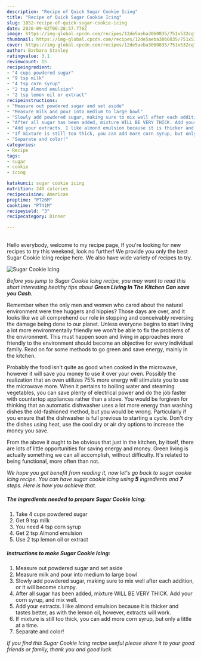 ```yaml
---
description: "Recipe of Quick Sugar Cookie Icing"
title: "Recipe of Quick Sugar Cookie Icing"
slug: 1852-recipe-of-quick-sugar-cookie-icing
date: 2020-09-02T06:28:57.776Z
image: https://img-global.cpcdn.com/recipes/12de5aeba3060835/751x532cq70/sugar-cookie-icing-recipe-main-photo.jpg
thumbnail: https://img-global.cpcdn.com/recipes/12de5aeba3060835/751x532cq70/sugar-cookie-icing-recipe-main-photo.jpg
cover: https://img-global.cpcdn.com/recipes/12de5aeba3060835/751x532cq70/sugar-cookie-icing-recipe-main-photo.jpg
author: Barbara Stanley
ratingvalue: 3.1
reviewcount: 15
recipeingredient:
- "4 cups powdered sugar"
- "9 tsp milk"
- "4 tsp corn syrup"
- "2 tsp Almond emulsion"
- "2 tsp lemon oil or extract"
recipeinstructions:
- "Measure out powdered sugar and set aside"
- "Measure milk and pour into medium to large bowl"
- "Slowly add powdered sugar, making sure to mix well after each addition, or it will become clumpy."
- "After all sugar has been added, mixture WILL BE VERY THICK. Add your corn syrup, and mix well."
- "Add your extracts. I like almond emulsion because it is thicker and tastes better, as with the lemon oil, however, extracts will work."
- "If mixture is still too thick, you can add more corn syrup, but only a little at a time."
- "Separate and color!"
categories:
- Recipe
tags:
- sugar
- cookie
- icing

katakunci: sugar cookie icing 
nutrition: 240 calories
recipecuisine: American
preptime: "PT26M"
cooktime: "PT41M"
recipeyield: "3"
recipecategory: Dinner

---
```

<br>
Hello everybody, welcome to my recipe page, If you're looking for new recipes to try this weekend, look no further! We provide you only the best Sugar Cookie Icing recipe here. We also have wide variety of recipes to try.
<br>


![Sugar Cookie Icing](https://img-global.cpcdn.com/recipes/12de5aeba3060835/751x532cq70/sugar-cookie-icing-recipe-main-photo.jpg)

<i>Before you jump to Sugar Cookie Icing recipe, you may want to read this short interesting healthy tips about 
<strong>Green Living In The Kitchen Can save you Cash</strong>.</i>
</br>

Remember when the only men and women who cared about the natural environment were tree huggers and hippies? Those days are over, and it looks like we all comprehend our role in stopping and conceivably reversing the damage being done to our planet. Unless everyone begins to start living a lot more environmentally friendly we won't be able to fix the problems of the environment. This must happen soon and living in approaches more friendly to the environment should become an objective for every individual family. Read on for some methods to go green and save energy, mainly in the kitchen.

Probably the food isn't quite as good when cooked in the microwave, however it will save you money to use it over your oven. Possibly the realization that an oven utilizes 75% more energy will stimulate you to use the microwave more. When it pertains to boiling water and steaming vegetables, you can save plenty of electrical power and do the job faster with countertop appliances rather than a stove. You would be forgiven for thinking that an automatic dishwasher uses a lot more energy than washing dishes the old-fashioned method, but you would be wrong. Particularly if you ensure that the dishwasher is full previous to starting a cycle. Don't dry the dishes using heat, use the cool dry or air dry options to increase the money you save.

From the above it ought to be obvious that just in the kitchen, by itself, there are lots of little opportunities for saving energy and money. Green living is actually something we can all accomplish, without difficulty. It's related to being functional, more often than not.


<i>We hope you got benefit from reading it, now let's go back to sugar cookie icing recipe. You can have sugar cookie icing using <strong>5</strong> ingredients and <strong>7</strong> steps. Here is how you achieve that.
</i>

##### The ingredients needed to prepare Sugar Cookie Icing:

1. Take 4 cups powdered sugar
1. Get 9 tsp milk
1. You need 4 tsp corn syrup
1. Get 2 tsp Almond emulsion
1. Use 2 tsp lemon oil or extract


##### Instructions to make Sugar Cookie Icing:

1. Measure out powdered sugar and set aside
1. Measure milk and pour into medium to large bowl
1. Slowly add powdered sugar, making sure to mix well after each addition, or it will become clumpy.
1. After all sugar has been added, mixture WILL BE VERY THICK. Add your corn syrup, and mix well.
1. Add your extracts. I like almond emulsion because it is thicker and tastes better, as with the lemon oil, however, extracts will work.
1. If mixture is still too thick, you can add more corn syrup, but only a little at a time.
1. Separate and color!


<i>If you find this Sugar Cookie Icing recipe useful please share it to your good friends or family, thank you and good luck.</i>
